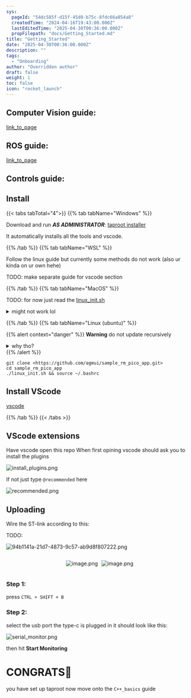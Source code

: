 ```yaml
---
sys:
  pageId: "54dc585f-d15f-45d0-b75c-8fdc66a854a8"
  createdTime: "2024-04-16T19:43:00.000Z"
  lastEditedTime: "2025-04-30T00:36:00.000Z"
  propFilepath: "docs/Getting_Started.md"
title: "Getting_Started"
date: "2025-04-30T00:36:00.000Z"
description: ""
tags:
  - "Onboarding"
author: "Overridden author"
draft: false
weight: 1
toc: false
icon: "rocket_launch"
---
```


## Computer Vision guide:

[link_to_page](86d45bc0-388b-4d26-8848-44f255f73d0e)

## ROS guide:

[link_to_page](3c76c1de-ec8f-46d6-8b0a-294005edc2d5)

## Controls guide:

## Install

{{< tabs tabTotal="4">}}
{{% tab tabName="Windows" %}}

Download and run _**AS ADMINISTRATOR**_: [taproot installer](https://github.com/Thornbots/TeachingFreshies/releases/tag/1.0)

It automatically installs all the tools and vscode.

{{% /tab %}}
{{% tab tabName="WSL" %}}

Follow the linux guide but currently some methods do not work (also ur kinda on ur own hehe)

TODO: make separate guide for vscode section

{{% /tab %}}
{{% tab tabName="MacOS" %}}

TODO: for now just read the [linux_init.sh](https://github.com/agmui/sample_rm_pico_app/blob/main/linux_init.sh)

<details>
<summary>might not work lol</summary>

`brew install libusb pkg-config`

Next install: [vscode](https://code.visualstudio.com/Download)

</details>

{{% /tab %}}
{{% tab tabName="Linux (ubuntu)" %}}

{{% alert context="danger" %}}
**Warning** do not update recursively
<details>
<summary>why tho?</summary>
There are some submodules that may go on for a while (like tinyusb) and I highly
recommend you don't need to get them.
If you want to see what submodules I update just look in `linux_init.sh`
</details>
{{% /alert %}}

```shell
git clone <https://github.com/agmui/sample_rm_pico_app.git>
cd sample_rm_pico_app
./linux_init.sh && source ~/.bashrc
```

## Install VScode

[vscode](https://code.visualstudio.com/Download)

{{% /tab %}}
{{< /tabs >}}

## VScode extensions

Have vscode open this repo
When first opining vscode should ask you to install the plugins

![install_plugins.png](https://prod-files-secure.s3.us-west-2.amazonaws.com/d518164a-d88e-44d1-a4ee-3adb3bd8bce0/89bd30f0-1825-4e77-867b-0a41ce370880/install_plugins.png?X-Amz-Algorithm=AWS4-HMAC-SHA256&X-Amz-Content-Sha256=UNSIGNED-PAYLOAD&X-Amz-Credential=ASIAZI2LB46625KCNAPS%2F20250704%2Fus-west-2%2Fs3%2Faws4_request&X-Amz-Date=20250704T220812Z&X-Amz-Expires=3600&X-Amz-Security-Token=IQoJb3JpZ2luX2VjECwaCXVzLXdlc3QtMiJGMEQCIAkOmWXVSfElNT%2F20jg4IGbeMyT7wQ2%2B%2F5%2FpKfR%2BP4HoAiBtng%2BGC4OHzUMkbRHXfspieabLeVUQTsO55c7lZB%2BYECr%2FAwg1EAAaDDYzNzQyMzE4MzgwNSIMd11xJUTHTAeOqol3KtwDwBfQ6vP%2F95JqPnYgEnJWNb1Ll15IznbXP0%2BEpFlUi5zw6lP6S0%2FAiTY6TolsFsJuOn57PnPTTDpDoNZZ2W%2BXm%2F%2B1ctXRgjPu1Azuz7hyefEZcYq%2B9XySBHzpiaLfIDZLSoX5WrdiiLbzl8Dpd25nhQtbUfycBzFId%2FSoRSxxCmETaOmnl0katSS1XlkwPQaGwn5hhCO9YRg8lva7ZhcD4gy3mY5Ek1PJPaP9XvQxn6%2BHJAj26RjERCG1dJZrGwiu%2BVDdM1CwVdJLuJcoIV6gL4E%2BRqBQ9IqUGTIiDD1AAZuj47J4OX9ozjPmvDEU6RnUhYoU6roWH937oKZVyZ4YGkspvIKaSyZCwOH%2BugKiCzea1Tz0tGMl9RZq%2BTdLv%2Bbnjp9qt%2B%2FUWLzhCTe5%2FqW%2BL9YTWPgIiKyvl01GUAmhsCIbGr%2Bw896erlXKT5mAqUoKKDaZMJjB3BBjtuwJQVGHv7dnuBvfuiatsdLT8Ri653HATEDsJstbe7AohHsrmttvCKgxkFqB9rVIr6NMf5ROqQUdD5HfrFjr7NpYBSea255TkXgdVivcd5JZtKIz1l02SkXr89yllXNP3KQ4y2F7GAQAP7ZEGpnu0UChSUb9FqYUrcaHbZqeMF1xs%2BwwmuigwwY6pgHn9iJZKHMecqZxnDtHFCUJf4sjk0MYcobTz8l%2F9G%2BCyVT2%2BW%2FJxsPHg2n5bQhxMGaZroX%2ByJT02WtBwKP7qB8NJPiSt0EnyIzeAIf4NYszoCcUDHnM0U3DZ36KIyoc7Sr2Xcq87W9XDSrf4utqEwRVvzHYvfIEbPP%2FEeqpK3Q24SNIQzNoQgQH2lDKT45UCnAu2p7VI%2BZDHIBXxL4ayDQSEvE98gjx&X-Amz-Signature=2b534ecaa3ee8c9c3633fd24a4389f56f5bf476fc5f4a17010d2cbdd11cca12c&X-Amz-SignedHeaders=host&x-amz-checksum-mode=ENABLED&x-id=GetObject)

If not just type `@recommended` here  

![recommended.png](https://prod-files-secure.s3.us-west-2.amazonaws.com/d518164a-d88e-44d1-a4ee-3adb3bd8bce0/61e661e9-5d85-4dfc-be0d-8d2097a5e793/recommended.png?X-Amz-Algorithm=AWS4-HMAC-SHA256&X-Amz-Content-Sha256=UNSIGNED-PAYLOAD&X-Amz-Credential=ASIAZI2LB46625KCNAPS%2F20250704%2Fus-west-2%2Fs3%2Faws4_request&X-Amz-Date=20250704T220812Z&X-Amz-Expires=3600&X-Amz-Security-Token=IQoJb3JpZ2luX2VjECwaCXVzLXdlc3QtMiJGMEQCIAkOmWXVSfElNT%2F20jg4IGbeMyT7wQ2%2B%2F5%2FpKfR%2BP4HoAiBtng%2BGC4OHzUMkbRHXfspieabLeVUQTsO55c7lZB%2BYECr%2FAwg1EAAaDDYzNzQyMzE4MzgwNSIMd11xJUTHTAeOqol3KtwDwBfQ6vP%2F95JqPnYgEnJWNb1Ll15IznbXP0%2BEpFlUi5zw6lP6S0%2FAiTY6TolsFsJuOn57PnPTTDpDoNZZ2W%2BXm%2F%2B1ctXRgjPu1Azuz7hyefEZcYq%2B9XySBHzpiaLfIDZLSoX5WrdiiLbzl8Dpd25nhQtbUfycBzFId%2FSoRSxxCmETaOmnl0katSS1XlkwPQaGwn5hhCO9YRg8lva7ZhcD4gy3mY5Ek1PJPaP9XvQxn6%2BHJAj26RjERCG1dJZrGwiu%2BVDdM1CwVdJLuJcoIV6gL4E%2BRqBQ9IqUGTIiDD1AAZuj47J4OX9ozjPmvDEU6RnUhYoU6roWH937oKZVyZ4YGkspvIKaSyZCwOH%2BugKiCzea1Tz0tGMl9RZq%2BTdLv%2Bbnjp9qt%2B%2FUWLzhCTe5%2FqW%2BL9YTWPgIiKyvl01GUAmhsCIbGr%2Bw896erlXKT5mAqUoKKDaZMJjB3BBjtuwJQVGHv7dnuBvfuiatsdLT8Ri653HATEDsJstbe7AohHsrmttvCKgxkFqB9rVIr6NMf5ROqQUdD5HfrFjr7NpYBSea255TkXgdVivcd5JZtKIz1l02SkXr89yllXNP3KQ4y2F7GAQAP7ZEGpnu0UChSUb9FqYUrcaHbZqeMF1xs%2BwwmuigwwY6pgHn9iJZKHMecqZxnDtHFCUJf4sjk0MYcobTz8l%2F9G%2BCyVT2%2BW%2FJxsPHg2n5bQhxMGaZroX%2ByJT02WtBwKP7qB8NJPiSt0EnyIzeAIf4NYszoCcUDHnM0U3DZ36KIyoc7Sr2Xcq87W9XDSrf4utqEwRVvzHYvfIEbPP%2FEeqpK3Q24SNIQzNoQgQH2lDKT45UCnAu2p7VI%2BZDHIBXxL4ayDQSEvE98gjx&X-Amz-Signature=28bbd01cd256da263f9b09908024de4596be112a52f63c00e683bc237a18414e&X-Amz-SignedHeaders=host&x-amz-checksum-mode=ENABLED&x-id=GetObject)

## Uploading

Wire the ST-link according to this:

TODO:

![94b1141a-21d7-4873-9c57-ab9d8f807222.png](https://prod-files-secure.s3.us-west-2.amazonaws.com/d518164a-d88e-44d1-a4ee-3adb3bd8bce0/e5fad17d-ab82-4300-9f4c-505ab4b1202c/94b1141a-21d7-4873-9c57-ab9d8f807222.png?X-Amz-Algorithm=AWS4-HMAC-SHA256&X-Amz-Content-Sha256=UNSIGNED-PAYLOAD&X-Amz-Credential=ASIAZI2LB46625KCNAPS%2F20250704%2Fus-west-2%2Fs3%2Faws4_request&X-Amz-Date=20250704T220812Z&X-Amz-Expires=3600&X-Amz-Security-Token=IQoJb3JpZ2luX2VjECwaCXVzLXdlc3QtMiJGMEQCIAkOmWXVSfElNT%2F20jg4IGbeMyT7wQ2%2B%2F5%2FpKfR%2BP4HoAiBtng%2BGC4OHzUMkbRHXfspieabLeVUQTsO55c7lZB%2BYECr%2FAwg1EAAaDDYzNzQyMzE4MzgwNSIMd11xJUTHTAeOqol3KtwDwBfQ6vP%2F95JqPnYgEnJWNb1Ll15IznbXP0%2BEpFlUi5zw6lP6S0%2FAiTY6TolsFsJuOn57PnPTTDpDoNZZ2W%2BXm%2F%2B1ctXRgjPu1Azuz7hyefEZcYq%2B9XySBHzpiaLfIDZLSoX5WrdiiLbzl8Dpd25nhQtbUfycBzFId%2FSoRSxxCmETaOmnl0katSS1XlkwPQaGwn5hhCO9YRg8lva7ZhcD4gy3mY5Ek1PJPaP9XvQxn6%2BHJAj26RjERCG1dJZrGwiu%2BVDdM1CwVdJLuJcoIV6gL4E%2BRqBQ9IqUGTIiDD1AAZuj47J4OX9ozjPmvDEU6RnUhYoU6roWH937oKZVyZ4YGkspvIKaSyZCwOH%2BugKiCzea1Tz0tGMl9RZq%2BTdLv%2Bbnjp9qt%2B%2FUWLzhCTe5%2FqW%2BL9YTWPgIiKyvl01GUAmhsCIbGr%2Bw896erlXKT5mAqUoKKDaZMJjB3BBjtuwJQVGHv7dnuBvfuiatsdLT8Ri653HATEDsJstbe7AohHsrmttvCKgxkFqB9rVIr6NMf5ROqQUdD5HfrFjr7NpYBSea255TkXgdVivcd5JZtKIz1l02SkXr89yllXNP3KQ4y2F7GAQAP7ZEGpnu0UChSUb9FqYUrcaHbZqeMF1xs%2BwwmuigwwY6pgHn9iJZKHMecqZxnDtHFCUJf4sjk0MYcobTz8l%2F9G%2BCyVT2%2BW%2FJxsPHg2n5bQhxMGaZroX%2ByJT02WtBwKP7qB8NJPiSt0EnyIzeAIf4NYszoCcUDHnM0U3DZ36KIyoc7Sr2Xcq87W9XDSrf4utqEwRVvzHYvfIEbPP%2FEeqpK3Q24SNIQzNoQgQH2lDKT45UCnAu2p7VI%2BZDHIBXxL4ayDQSEvE98gjx&X-Amz-Signature=e966a64f92567784d795f9710b4bdba93aca882ca978983bf6dd1f01c048278a&X-Amz-SignedHeaders=host&x-amz-checksum-mode=ENABLED&x-id=GetObject)

<div style="display: flex;flex-direction: row; column-gap:10px; max-width: 630px;justify-content: center;">
<div>

![image.png](https://prod-files-secure.s3.us-west-2.amazonaws.com/d518164a-d88e-44d1-a4ee-3adb3bd8bce0/210ecb78-1116-4d7b-b9b7-2292f66fa2c2/image.png?X-Amz-Algorithm=AWS4-HMAC-SHA256&X-Amz-Content-Sha256=UNSIGNED-PAYLOAD&X-Amz-Credential=ASIAZI2LB46642VC6YCK%2F20250704%2Fus-west-2%2Fs3%2Faws4_request&X-Amz-Date=20250704T220814Z&X-Amz-Expires=3600&X-Amz-Security-Token=IQoJb3JpZ2luX2VjECwaCXVzLXdlc3QtMiJIMEYCIQDXf2pOLOwWD6OesMqcZs%2BGSRqfYQ9cfBTW48XgkAFNfwIhAMiNgBOpN2H9AUFLRTYNNSR4iH7O2ePxZ2c22MZIu9a6Kv8DCDUQABoMNjM3NDIzMTgzODA1IgzHuXleD5ZvB5%2FfzZQq3AP%2B22fVy40g1sZ5Ia4JlFnJZw7Dpv1%2BBMzeqOCSVEb%2BxzAYPS%2FBWsnE8HZ9XS6Abdm%2BEbx0Eh2kV52QQ1HDeCMXPGmZkMO1FSL6khtz%2FzmdF4Sb9ApQ2AtX%2FmFCpArpugicoIeNSgAahevPPTJRLZG965aMx%2FV9qJuqLZmaokycKDtAjSFoyLWkuzkqcwge6FKBR%2FjFhMCDNWZE6Dty19NRxk37zTugYbwKWxrAIjnRRtx%2BEff6q76vUWmrJpC2Zm7S1OlACyA8K4iHho0KJA4w1f6LZxMyLh%2B3BkVkr602b7fR2s8m08nnmN78GLYZ5pyeBEo8p%2FMSbGHJzZSo4wtZhkRKQZwBo80zk5Rz1zIgbU3eTVs5lHcnPd4DW2vNPlLl6LS8gyGulXBgyyujpMA0%2Bdaj5Ju4qdseEeKec3n5CGxklD%2FrsugMJzXYpTFUICueBdB%2B2i%2BPnO01a8AmfGZTp7xACOjDkWP8ZACZhv7bZGGZK1x9wP3n4CpEMPSAm7tJYaXWeDnNzXUnpGp7EGJuV9dfyUqqvonCx3%2FuJ2ebcLWGr21p2QF7Vs9povS9bf9%2B%2BqEEKZMj0vXI9QJdP3uRYAwckShP0%2BcFOGx4NVfhna%2Funf%2BUrRH3uSgQNjDg56DDBjqkAd7buKc%2BfI%2FXzIW5btz5gIzUyp1QfNnU7ny1C%2BMqba%2FI2gIZJ%2FmoLiQKFsU7vcVvfBO75iMpRo1X8qB7WZ3qxoh1zvkcnW6ieEMEu6M7yfDEtiLHKApPe0aV9jIhOkamm7aPOgWhhkSDMQWNUAWuGxffHy%2BBGAAUlSXCTsDMoDOsiWI7KzVZHLudDRv5bvZxIz8hbEXHJL5Rpnk%2Bc%2BWMh%2Bk0JwOd&X-Amz-Signature=a96201287ca74281cfa2e9466b33fa0b6eed15469a08e4307aca1ec35aca5b0e&X-Amz-SignedHeaders=host&x-amz-checksum-mode=ENABLED&x-id=GetObject)

</div>
<div>

![image.png](https://prod-files-secure.s3.us-west-2.amazonaws.com/d518164a-d88e-44d1-a4ee-3adb3bd8bce0/33a0fd0f-8ca6-4a86-8e09-26e95ded1fff/image.png?X-Amz-Algorithm=AWS4-HMAC-SHA256&X-Amz-Content-Sha256=UNSIGNED-PAYLOAD&X-Amz-Credential=ASIAZI2LB466TKSGQFKB%2F20250704%2Fus-west-2%2Fs3%2Faws4_request&X-Amz-Date=20250704T220815Z&X-Amz-Expires=3600&X-Amz-Security-Token=IQoJb3JpZ2luX2VjECwaCXVzLXdlc3QtMiJGMEQCICJJB0LgK%2FAwwHiHcmqeXF3%2B78eWDl3%2BwMjQlKhW7vDFAiA5e4UUGAyWxYK%2FkzynkOO1fuDctmz2txbYkqMoSpK9aSr%2FAwg1EAAaDDYzNzQyMzE4MzgwNSIM%2BCbi%2FhdfVHevPoxpKtwD6ucNdivP8yfqvj5DgmzVZ2haBAIMFR82xy7wWs8htk9nvbavkkxqE5Xti365ep5p203w%2FMKXBPTmYhv1Nk76%2BUi2LNU%2BBC8Hr%2FeekK5fpx3D5Ec1cUM7Udu3meS9aD%2FNB9M3KrB8zRrSGmjLBDtoEcn%2FUAH2Ezb2NrNsoiTYf0YLKVz4%2FnVBdi9VMGCLktBb8LsO%2FgjwShNHulHB4sFwVO2gNi3icpq%2FDZYkPdk0N7tcwBSeSMwOsE21Ll2GlYHZqOlDS3r%2FRIhWxGIvJcvTVbTu53nsjJ5OK1nQbvFlN8OMFCItvDkPgFyFfLa3ILC8S0MmFzXFR1uDEwzGrEV7aigtI%2FySn08NtUavj3pdFIk58AYMLiqYWvHX7oh6gQNL4R008KlOQvwPd2qDkCtRwE4ggGDIJx9ULJdU5%2FTjWyW%2F7kqB7g6Ozt1BWooE7d53hGDszHbsRWDES%2BC6aXXlbzTW1IPv8xc3QesTL0I3jDxw4JlccDhb%2BB2tGM0RdxyPKtT9CoDbaykYx9C3cmMNkVO2fmMvdFk1AVGRZodEmenF62tpowPIhTTOMEFBwwg0B1XaTSNSemzlAE16d14jCrLFRBD3HFdc0MKMxeFhVYhIlNXdAEHaEGwk06sw6OegwwY6pgHf5N%2Feor9DaMHu9ElDRtw4fCZlyUfM567e2jIhiHUyGz7KmPIWwuuAfkeiqCdqINZrbG8Zbnle8GCyhzHS9NsNkALluJlfsZCneAbty1O4zAjDNZEi679jgnh3%2BFHYSCsN%2FJsuFbTIYW68%2Fl3PNfl2LZLH5UC7ETUF%2BfsjgZlIM90XMCYnQsmdtag6vkM4oqe%2BamjiwawQMJSiYpGcWD9XBCLB9K40&X-Amz-Signature=7a1b6bbc1e40d00f48b875f271010b2811f4aa09ec2fc0e814948fadcce1029c&X-Amz-SignedHeaders=host&x-amz-checksum-mode=ENABLED&x-id=GetObject)

</div>
</div>

### Step 1:

press `CTRL + SHIFT + B`

### Step 2:

select the usb port the type-c is plugged in it should look like this:

![serial_monitor.png](https://prod-files-secure.s3.us-west-2.amazonaws.com/d518164a-d88e-44d1-a4ee-3adb3bd8bce0/f03f4774-05d4-4393-b6a0-d5efb6d315ab/serial_monitor.png?X-Amz-Algorithm=AWS4-HMAC-SHA256&X-Amz-Content-Sha256=UNSIGNED-PAYLOAD&X-Amz-Credential=ASIAZI2LB46625KCNAPS%2F20250704%2Fus-west-2%2Fs3%2Faws4_request&X-Amz-Date=20250704T220812Z&X-Amz-Expires=3600&X-Amz-Security-Token=IQoJb3JpZ2luX2VjECwaCXVzLXdlc3QtMiJGMEQCIAkOmWXVSfElNT%2F20jg4IGbeMyT7wQ2%2B%2F5%2FpKfR%2BP4HoAiBtng%2BGC4OHzUMkbRHXfspieabLeVUQTsO55c7lZB%2BYECr%2FAwg1EAAaDDYzNzQyMzE4MzgwNSIMd11xJUTHTAeOqol3KtwDwBfQ6vP%2F95JqPnYgEnJWNb1Ll15IznbXP0%2BEpFlUi5zw6lP6S0%2FAiTY6TolsFsJuOn57PnPTTDpDoNZZ2W%2BXm%2F%2B1ctXRgjPu1Azuz7hyefEZcYq%2B9XySBHzpiaLfIDZLSoX5WrdiiLbzl8Dpd25nhQtbUfycBzFId%2FSoRSxxCmETaOmnl0katSS1XlkwPQaGwn5hhCO9YRg8lva7ZhcD4gy3mY5Ek1PJPaP9XvQxn6%2BHJAj26RjERCG1dJZrGwiu%2BVDdM1CwVdJLuJcoIV6gL4E%2BRqBQ9IqUGTIiDD1AAZuj47J4OX9ozjPmvDEU6RnUhYoU6roWH937oKZVyZ4YGkspvIKaSyZCwOH%2BugKiCzea1Tz0tGMl9RZq%2BTdLv%2Bbnjp9qt%2B%2FUWLzhCTe5%2FqW%2BL9YTWPgIiKyvl01GUAmhsCIbGr%2Bw896erlXKT5mAqUoKKDaZMJjB3BBjtuwJQVGHv7dnuBvfuiatsdLT8Ri653HATEDsJstbe7AohHsrmttvCKgxkFqB9rVIr6NMf5ROqQUdD5HfrFjr7NpYBSea255TkXgdVivcd5JZtKIz1l02SkXr89yllXNP3KQ4y2F7GAQAP7ZEGpnu0UChSUb9FqYUrcaHbZqeMF1xs%2BwwmuigwwY6pgHn9iJZKHMecqZxnDtHFCUJf4sjk0MYcobTz8l%2F9G%2BCyVT2%2BW%2FJxsPHg2n5bQhxMGaZroX%2ByJT02WtBwKP7qB8NJPiSt0EnyIzeAIf4NYszoCcUDHnM0U3DZ36KIyoc7Sr2Xcq87W9XDSrf4utqEwRVvzHYvfIEbPP%2FEeqpK3Q24SNIQzNoQgQH2lDKT45UCnAu2p7VI%2BZDHIBXxL4ayDQSEvE98gjx&X-Amz-Signature=c7d49b9c1b578506748a8af2096b80c985cf13db6c43881e4b37f329a86295ed&X-Amz-SignedHeaders=host&x-amz-checksum-mode=ENABLED&x-id=GetObject)

then hit **Start Monitoring**

# CONGRATS🎉

you have set up taproot now move onto the `C++_basics` guide
